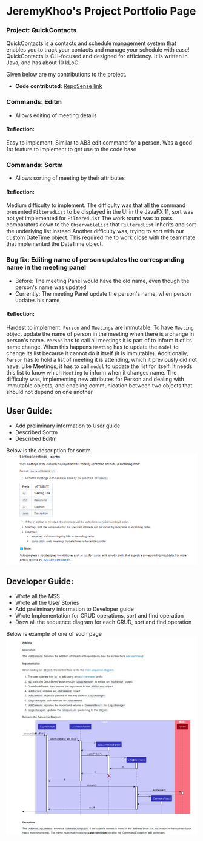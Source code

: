 # JeremyKhoo's Project Portfolio Page

### Project: QuickContacts
QuickContacts is a contacts and schedule management system that enables you to track your contacts and manage your schedule with ease! QuickContacts is CLI-focused and designed for efficiency. It is written in Java, and has about 10 kLoC.

Given below are my contributions to the project.
* **Code contributed**: [RepoSense link](https://nus-cs2103-ay2223s2.github.io/tp-dashboard/?search=jeremykhoo&sort=groupTitle&sortWithin=title&since=2023-02-17&timeframe=commit&mergegroup=&groupSelect=groupByRepos&breakdown=false)
### Commands: Editm
* Allows editing of meeting details
#### Reflection:
Easy to implement. Similar to AB3 edit command for a person. Was a good 1st feature to implement to get use to the code base

### Commands: Sortm
* Allows sorting of meeting by their attributes
#### Reflection:
Medium difficulty to implement. The difficulty was that all the command presented `FilteredList` to be displayed in the UI
in the JavaFX 11, sort was not yet implemented for `FilteredList`
The work round was to pass comparators down to the `ObservableList` that `FilteredList` inherits and sort the underlying list instead
Another difficulty was, trying to sort with our custom DateTime object.
This required me to work close with the teammate that implemented the DateTime object.

### Bug fix: Editing name of person updates the corresponding name in the meeting panel
* Before: The meeting Panel would have the old name, even though the person's name was updated
* Currently: The meeting Panel update the person's name, when person updates his name
#### Reflection:
Hardest to implement. `Person` and `Meetings` are immutable. To have `Meeting` object update the name of person in the meeting when there is a change in person's name. `Person` has to call all meetings it is part of to inform it of its name change. When this happens `Meeting` has to update the `model` to change its list because it cannot do it itself (it is immutable).
Additionally, `Person` has to hold a list of meeting it is attending, which it previously did not have. Like Meetings, it has to call `model` to update the list for itself. It needs this list to know which `Meeting` to inform when it changes name.
The difficulty was, implementing new attributes for Person and dealing with immutable objects, and enabling communication between two objects that should not depend on one another


<div style="page-break-after: always;"></div>

  ## User Guide:
* Add preliminary information to User guide
* Described Sortm
* Described Editm

Below is the description for sortm
![sortm description](../images/sortmUG.png)


## Developer Guide:
* Wrote all the MSS
* Wrote all the User Stories
* Add preliminary information to Developer guide
* Wrote Implementation for CRUD operations, sort and find operation
* Drew all the sequence diagram for each CRUD, sort and find operation

Below is example of one of such page
![CRUD page](../images/CRUD.png)
